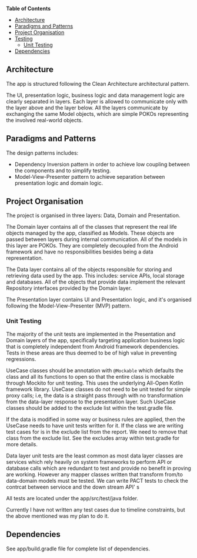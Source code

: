 **Table of Contents**

- [Architecture](#markdown-header-architecture)
- [Paradigms and Patterns](#markdown-header-paradigms-and-patterns)
- [Project Organisation](#markdown-header-project-organisation)
- [Testing](#markdown-header-testing)
	- [Unit Testing](#markdown-header-unit-testing)
- [Dependencies](#markdown-header-dependencies)


## Architecture

The app is structured following the Clean Architecture architectural pattern.

The UI, presentation logic, business logic and data management logic are clearly separated in layers.
 Each layer is allowed to communicate only with the layer above and the layer below.
 All the layers communicate by exchanging the same Model objects, which are simple POKOs representing the involved real-world objects.


## Paradigms and Patterns

The design patterns includes:

 - Dependency Inversion pattern in order to achieve low coupling between the components and to simplify testing.
 - Model-View-Presenter pattern to achieve separation between presentation logic and domain logic.

## Project Organisation

The project is organised in three layers: Data, Domain and Presentation.

The Domain layer contains all of the classes that represent the real life objects managed by the app, classified as Models.
 These objects are passed between layers during internal communication. All of the models in this layer are POKOs.
 They are completely decoupled from the Android framework and have no responsibilities besides being a data representation.

The Data layer contains all of the objects responsible for storing and retrieving data used by the app.
 This includes: service APIs, local storage and databases. All of the objects that provide data implement the relevant Repository interfaces provided by the Domain layer.

The Presentation layer contains UI and Presentation logic, and it's organised following the Model-View-Presenter (MVP) pattern.


### Unit Testing

The majority of the unit tests are implemented in the Presentation and Domain layers of the app,
specifically targeting application business logic that is completely independent from Android framework dependencies.
 Tests in these areas are thus deemed to be of high value in preventing regressions.

UseCase classes should be annotation with ```@Mockable``` which defaults the class and all its functions to open so that the entire class is mockable through Mockito for unit testing.
This uses the underlying All-Open Kotlin framework library.
 UseCase classes do not need to be unit tested for simple proxy calls; i.e, the data is a straight pass through with no transformation from the data-layer response to the presentation layer.
Such UseCase classes should be added to the exclude list within the test.gradle file.

If the data is modified in some way or business rules are applied, then the UseCase needs to have unit tests written for it. If the class we are writing test cases for is in the exclude list from the report. We need to remove that class from the exclude list. See the excludes array within test.gradle for more details.

Data layer unit tests are the least common as most data layer classes are services which rely heavily on system frameworks to perform API or database calls
which are redundant to test and provide no benefit in proving are working. However any mapper classes written that transform from/to data-domain models must be tested.
We can write PACT tests to check the contrcat between servioce and the down stream API' s

All tests are located under the app/src/test/java folder.

Currently I have not written any test cases due to timeline constraints, but the above mentioned was my plan to do it.

## Dependencies

See app/build.gradle file for complete list of dependencies.
